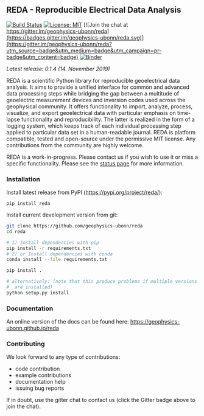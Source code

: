 ## REDA - Reproducible Electrical Data Analysis

[![Build Status](https://travis-ci.org/geophysics-ubonn/reda.svg?branch=master)](https://travis-ci.org/geophysics-ubonn/reda)
[![License: MIT](https://img.shields.io/badge/License-MIT-yellow.svg)](https://opensource.org/licenses/MIT)
[![Join the chat at https://gitter.im/geophysics-ubonn/reda](https://badges.gitter.im/geophysics-ubonn/reda.svg)](https://gitter.im/geophysics-ubonn/reda?utm_source=badge&utm_medium=badge&utm_campaign=pr-badge&utm_content=badge)
[![Binder](https://mybinder.org/badge.svg)](https://mybinder.org/v2/gh/geophysics-ubonn/try-reda/master?filepath=reda_test.ipynb)

*Latest release: 0.1.4 (14. November 2019)*

REDA is a scientific Python library for reproducible geoelectrical data
analysis. It aims to provide a unified interface for common and advanced data
processing steps while bridging the gap between a multitude of geoelectric
measurement devices and inversion codes used across the geophysical community.
It offers functionality to import, analyze, process, visualize, and export
geoelectrical data with particular emphasis on time-lapse functionality and
reproducibility. The latter is realized in the form of a logging system, which
keeps track of each individual processing step applied to particular data set
in a human-readable journal. REDA is platform compatible, tested and
open-source under the permissive MIT license. Any contributions from the
community are highly welcome.

REDA is a work-in-progress. Please contact us if you wish to use it or miss a
specific functionality. Please see the
[status page](https://geophysics-ubonn.github.io/reda/about.html#status-of-reda) for more
information.

### Installation

Install latest release from PyPI (https://pypi.org/project/reda/):

    pip install reda

Install current development version from git:

```bash
git clone https://github.com/geophysics-ubonn/reda
cd reda

# 1) Install dependencies with pip
pip install -r requirements.txt
# 2) or Install dependencies with conda
conda install --file requirements.txt

pip install .

# alternatively: (note that this produce problems if multiple versions of reda
#  are installed)
python setup.py install
```

### Documentation

An online version of the docs can be found here:
<https://geophysics-ubonn.github.io/reda>

### Contributing

We look forward to any type of contributions:

* code contribution
* example contributions
* documentation help
* issuing bug reports

If in doubt, use the gitter chat to contact us (click the Gitter badge above to
join the chat).

<!--
Electrical geophysical data is increasingly measured in time-lapse setups,
which leads, in addition to the common use of multi-channel systems which are
capable of capturing the full time-series of either time-domain or frequency
domain systems, to a large number of datasets. These datasets are to be
analyzed with respect to various properties. These are, among others, outlier
detection, normal-reciprocal analysis for error estimation and quality control,
and coupling effects.

While electrical resistivity tomography (ERT) measures real transfer
resistances using a large number of four-point spreads, tomographic IP
measurements additionally capture the induced polarization (IP) effect in terms
of a decay curve. Measurements in the frequency domain capture the resistance
and polarizability for a wide range of frequencies, thereby capturing spectral
induced polarization (SIP) signatures. When SIP signatures are recorded at a
large number of different electrode configurations with the aim of a tomography
analysis, the method is often referred to as electrical impedance tomography
(EIT). Hereby some ambiguity exists, as EIT can refer to tomographic
measurements of the complex impedance (resistance plus polarization) in the
frequency domain for only one frequency or for a whole frequency range.
Sometimes multi-frequency measurements are thus referred to as sEIT
measurements (spectral electrical impedance tomography).

The dimensionality of the data that is nowadays captures increases steadily,
with new dimensions being measurement frequency, time step in a time-lapse
monitoring setup and third dimension. This requires the adaptation of existing
and new analysis procedures to these N-dimensional datasets. Established
procedures are hereby commonly based on plain text files or 2-dimensional data array
representations (e.g., Matlab matrices, columns denote electrode positions and
measurements, row denote measurements at various four-point spreads). Here, new
approaches are required to keep data analysis efforts at similar levels,
compared to "established" work flows. Luckily, the last years have seen the
emergence of suitable, free, and advanced (Python) libraries that can be used
without much adaptation for these purposes. The pandas DataFrame object allows
the storage and manipulation of N-dimensional datasets. We here propose to
build a framework for the import, storage, and modification of geoelectrical
datasets based upon this established tool, and amend it with domain-specific
functionality and handling instructions.

All these different types of electrical measurements have certain features in
common, and certain specific properties, which also leads to some common
analysis/display procedures, and some specialized ones.

This software package aims at providing the following programmatical structures
and procedures:

-   provide a pure-Python implementation of data structures that can hold the
    various datasets described above.

-   provide a tested set of import functions for the common measurement device
    formats

-   provide a tested set of output functions which export to common analysis
    software such as tomographic inversion packages.

-   provide a Python based software framework for the general analysis of
    electrical raw measurement data. We refer to waw measurement data as the data
    produced by the geoeletrical measurement devices before any kind of
    transformation such as tomographic analysis.

    A history is provided for common data selection (i.e., filtering) procedures,
    which provides a means to later account for all changes applied to the raw data
    (i.e., providing reproducibility of the data filtering process).

-   Provide ground work for text-based output formats that could be used for
    archiving purposes. However, defining and maintaining suitable file formats
    for the long-term storage of measurement data is a huge and complex task.
    Therefore, the data formats presented here are meant only as a starting base
    for the development and discussion of corresponding file formats.

-   Provide open implementations of common features of geoeletrical data
    processing, such as error model estimations for ERT and sEIT data sets.

-   The software is provided under an open-source licence (GPL-3), to facilitate
    and encourage contributions from the community

-   Only optional dependencies on external packages

## Work environment

Create the work environment using the following commands: ::

    mkvirtualenv --python /usr/bin/python3 edf
    pip install --upgrade pip
    workon edf
    pip install -r requirements.txt
    pip install ipython

    ipython3

## Roadmap

Milestones for beta versions of the EDF framework. For detailed TODO items,
please refer to the TODO section down below.

### 0.1

-   proof-of-concept for the ERT container
-   proof-of-concept for the SIP container
-   importers: Syscal, ABEM (text), SIP-04
-   plots: histograms, pseudosections (regular, normal-vs-reciprocal), decay
    curves

### 0.1.1

-   proof-of-concept for the EIT container
-   saving of containers to file

### 0.1.2

-   logfile/log of applied filters/apply filters to other data sets

## TODO

-   add a 'switch_polarity' option to the containers (do we need K factors then?)

-   implement saving of containers using pytables and HDF5 files

-   make the built-in plot functions aware of the various additional dimensions
    such as timestep, frequency, etc. Perhaps via a 'split_into_dimensions' switch?

-   implement the following containers:

        	* ERT
        	* IPT (IP-tomography)
        	* SIP
        	* EIT

-   containers need a function to strip all non-essential data, i.e., columns
    specific to a device, but not required by the container base format

-   implement saving of containers

        	* including processing steps

-   each container should contain functionality to transform simplified column
    names (for easy handling in queries) to extended, self explanatory columns,
    e.g.:

        	'R' -> '|Z|_[Ohmm]'
        	'phi' -> 'phase_[mrad]'

-   implement pseudosections

        	* automatically determine type of dataset: dipole-dipole, Wenner,
        	  schlumberger, mixed
        	* implement specific pseudosections for DD and Wenner
        	* not sure how to manage mixed data sets. We should, however, provide a
        	  warning in those cases
        	* for all keys required by the containers

-   implement the history function for specified functionality

        	* how to store the history for later usage? JSON?

-   error models:

        	* magnitude error models: Köstel et al
        	* SIP error models: Flores Orosco et al

-   SIP plots

        	* one spectrum
        	* normal/reciprocal spectrum

-   normal-reciprocal plots:

        	* K vs R_n
        	* K vs R_r
        	* K vs (R_n - R_r)
        	* K vs rho_n
        	* K vs rho_r
        	* K vs (rho_n - rho_r)


-   export to RES2DINV

-   Syscal: import decay curve

-   ERT container:

        	* save to CRTomo
        	* filter function with queue for later reevaluation

-   device importers

        	* EIT40 (Medusa)
        	* SIP-04
        	* Syscal
        	* Radic SIP-256c
        	* ABEM
        	* Geotom
        	* DAC1
        	* Radic Fuchs
        	* Zonge

-   time-domain analysis after Olsson et al. 2016 (mainly ABEM data)

-   prepare the iSAT data as an example (Syscal)

-   reda.utils.filter_config_types:

        	* create tests for mixed configurations

## Metadata for Containers

### separate information

Electrode positions and assignments

### Base entries

-   time
-   A
-   B
-   M
-   N
-   Z
-   Y/Y'/Y'' &lt;- computed from Z
-   K
-   rho/sigma/sigma'/sigma''/phi &lt;- computed from Z,K
-   deltaR
-   deltaPhi
-   U
-   I

## Additional dimensions

-   frequencies
-   timestep
-   projects
-   experiments
-   profile
-   datetime
-   measurement_nr
-   quadpole_nr

## Open Questions

-   how to approach normal/reciprocal data?

        	* we have a default DataFrame df, which points to dfn (normal data).
        	  Additionally, dfr can be used to split data into normal (dfn) and (dfr)
        dataframes.

-   how to incorporate repeated measurements
-   errors can be computed using error propagation. However, if not all required
    errors (i.e., only phase, no magnitude errors) are provided, then this must
    end in all other errors as nan values.
-   dimensionality should not be a problem if we use a pandas.DataFrame with
    multiindexing

## Test activities

-   select measurement nr 3
-   show quadpole nr 2
-   show all measurements with A=1, B=2, M=4, N=3
-   plot R of measurement nr 3, quadpole 6
-   filter all measurements with R &lt; 0.08 Ohm

## Pytables

On Debian systems:

CFLAGS="-I/usr/lib/openmpi/include/" pip install tables -->
